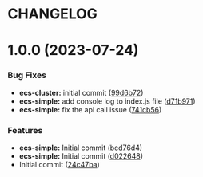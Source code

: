 # CHANGELOG

# 1.0.0 (2023-07-24)


### Bug Fixes

* **ecs-cluster:** initial commit ([99d6b72](https://github.com/thejaswitricon/semver/commit/99d6b725cdb7fac4eb6cf598430a46a448302677))
* **ecs-simple:** add console log to index.js file ([d71b971](https://github.com/thejaswitricon/semver/commit/d71b971efc4c18b5d382435bdc99825110e79cb8))
* **ecs-simple:** fix the api call issue ([741cb56](https://github.com/thejaswitricon/semver/commit/741cb56e845ffb892f1b102a8e2d02bfc52a57b7))


### Features

* **ecs-simple:** Initial commit ([bcd76d4](https://github.com/thejaswitricon/semver/commit/bcd76d441e9b25a9a069e10c78e965082c1d98dc))
* **ecs-simple:** Initial commit ([d022648](https://github.com/thejaswitricon/semver/commit/d02264885109e39549579f7c623d3ce78a9287c2))
* Initial commit ([24c47ba](https://github.com/thejaswitricon/semver/commit/24c47baed4ad56943a18b96033a9286f06fe3d3b))
